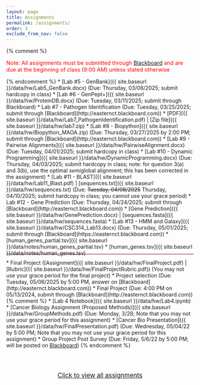 ```yaml
---
layout: page
title: Assignments 
permalink: /assignments/
order: 3
exclude_from_nav: false
---
```


{% comment %}
<p style = 'color:red;font-size:104%'>Note: All assignments must be submitted through <a href = "https://easternct.blackboard.com/">Blackboard</a> and are due at the beginning of class (9:00 AM) unless stated otherwise</p>
{% endcomment %}

<style>
.hide {
  display:none;
}

ul {
    margin-bottom: 5px;
}

.due {
    background-color: yellow
}


</style>

<div id = 'hidden' class = 'hide' markdown="1">
* Watch the You Tube videos covering Genes, SNPs, and Where Your Genes Come From linked in the <a href = "../notes/">Course Introduction</a> notes
* [Lab #1 - OMIM and Inheritance]({{ site.baseurl }}/data/hw/Lab1_OMIM.docx) (Due: Thursday, 02/06/2025, submit hard copy at beginning of class) 
* [Lab #2 - Python Lab]({{ site.baseurl }}/data/hw/Lab2.ipynb) (Due: Thursday, 02/13/2025) (turn in a hard copy)
* Lab #3 - DNA and complements (Due: Tuesday, 02/18/2025)) (turn in a hard copy)
    * [Lab #3 DNA Questions]({{ site.baseurl }}/data/hw/Lab3_Complements.docx) \| [Lab #3 Notebook]({{ site.baseurl }}/data/hw/Lab3.ipynb) 
* Lab #4 -- Gene Expression and Python dictionaries (Due: Thursday, 02/20/2025) (turn in a hard copy of each)
	* [Lab #4 - Gene Expression]({{ site.baseurl }}/data/hw/GeneExpression.docx) \| [Lab #4 Notebook]({{ site.baseurl }}/data/hw/Lab4.ipynb) 
</div>
* [Lab #5 - GenBank]({{ site.baseurl }}/data/hw/Lab5_GenBank.docx) (Due: Thursday, 03/06/2025; submit hardcopy in class) 
* [Lab #6 - GenPept+]({{ site.baseurl }}/data/hw/ProteinDB.docx) (Due: Tuesday, 03/11/2025; submit through Blackboard) 
* Lab #7 - Pathogen Identification (Due: Tuesday, 03/25/2025; submit through [Blackboard](http://easternct.blackboard.com))
	* [PDF]({{ site.baseurl }}/data/hw/Lab7_PathogenIdentification.pdf) |
	  [Zip file]({{ site.baseurl }}/data/hw/lab7.zip) 
* [Lab #8 - Biopython]({{ site.baseurl }}/data/hw/Biopython_MAOA.zip) (Due: Thursday, 03/27/2025 by 2:00 PM; submit through [Blackboard](http://easternct.blackboard.com))
* [Lab #9 - Pairwise Alignments]({{ site.baseurl }}/data/hw/PairwiseAlignment.docx) (Due: Tuesday, 04/01/2025; submit hardcopy in class)
* [Lab #10 - Dynamic Programming]({{ site.baseurl }}/data/hw/DynamicProgramming.docx) (Due: Thursday, 04/03/2025; submit hardcopy in class; note: for question 3(a) and 3(b), use the optimal <i>semi</i>global alignment; this has been corrected in the assignment)
* [Lab #11 - BLAST]({{ site.baseurl }}/data/hw/Lab11_Blast.pdf) | [sequences.txt]({{ site.baseurl }}/data/hw/sequences.txt) 
(Due: <strike>Tuesday, 04/08/2025</strike> Thursday, 04/10/2025; submit hardcopy in class; you cannot use your grace period)
* Lab #12 - Gene Prediction (Due: Thursday, 04/24/2025; submit through [Blackboard](http://easternct.blackboard.com))
	* [Gene Prediction]({{ site.baseurl }}/data/hw/GenePrediction.docx) |
	  [sequences.fasta]({{ site.baseurl }}/data/hw/sequences.fasta) 
* [Lab #13 - HMM and Galaxy]({{ site.baseurl }}/data/hw/CSC314_Lab13.docx)
(Due: Thursday, 05/01/2025; submit through [Blackboard](https://easternct.blackboard.com)) 
	* [human_genes_partial.tsv]({{ site.baseurl }}/data/notes/human_genes_partial.tsv)
	* [human_genes.tsv]({{ site.baseurl }}/data/notes/human_genes.tsv)
<hr style = 'height:1px; background-color:maroon; margin-top:-6px'> 
* Final Project ([Assignment]({{ site.baseurl }}/data/hw/FinalProject.pdf) 
   | [Rubric]({{ site.baseurl }}/data/hw/FinalProjectRubric.pdf)) (You may not use your grace period for the final project)
    * Project selection (Due: Tuesday, 05/06/2025 by 5:00 PM, answer on [Blackboard](http://easternct.blackboard.com))
    * Final Project (Due: 4:00 PM on 05/13/2024, submit through [Blackboard](http://easternct.blackboard.com)) 
{% comment %}
    * [Lab 4 Notebook]({{ site.baseurl }}/data/hw/Lab4.ipynb) 
* [Cancer Biology Assignment (Proposed Methods)]({{ site.baseurl }}/data/hw/GroupMethods.pdf) (Due: Monday, 3/28; Note that you may not use your grace period for this assignment) 
* [Cancer Bio Presentation]({{ site.baseurl }}/data/hw/FinalPresentation.pdf) (Due: Wednesday, 05/04/22 by 5:00 PM; Note that you may not use your grace period for this assignment)
* Group Project Post Survey (Due: Friday, 5/6/22 by 5:00 PM; will be posted on <a href = 'https://easternct.blackboard.com'>Blackboard</a>)
{% endcomment %}

<br><br>
<center>
<div id = 'clicker'>
<a href = '#' style='font-size:120%' onclick = 'viewAll();'>Click to view all assignments</a>
<script>
function viewAll() {
    document.getElementById('hidden').classList.remove('hide');
    document.getElementById('clicker').classList.add('hide');
    document.getElementsByTagName('ul')[0].style.marginBottom = '0px'
}
</script>

<script>
const pattern = RegExp('Due:.*([0-9]{2}/[0-9]+/[0-9]{4})');
elements = document.getElementsByTagName('li');

for (el of elements) {
        var res = pattern.exec(el.innerText);
        if (res != null && res.length >= 2) {
                if (new Date(res[1]) >= new Date()) {
                        el.className = 'due';
                }
        }
}
</script>
